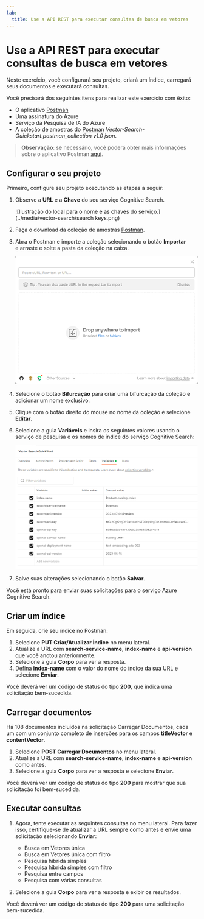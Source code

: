 ```yaml
---
lab:
  title: Use a API REST para executar consultas de busca em vetores
---
```


# Use a API REST para executar consultas de busca em vetores

Neste exercício, você configurará seu projeto, criará um índice, carregará seus documentos e executará consultas.

Você precisará dos seguintes itens para realizar este exercício com êxito:

- O aplicativo [Postman](https://www.postman.com/downloads/)
- Uma assinatura do Azure
- Serviço da Pesquisa de IA do Azure
- A coleção de amostras do [Postman](https://github.com/Azure/cognitive-search-vector-pr/tree/main/postman-collection) *Vector-Search-Quickstart.postman_collection v1.0 json*.

> **Observação**: se necessário, você poderá obter mais informações sobre o aplicativo Postman [aqui](https://learn.microsoft.com/en-us/azure/search/search-get-started-rest).

## Configurar o seu projeto

Primeiro, configure seu projeto executando as etapas a seguir:

1. Observe a **URL** e a **Chave** do seu serviço Cognitive Search.

    ![Ilustração do local para o nome e as chaves do serviço.](../media/vector-search/search keys.png)

1. Faça o download da coleção de amostras [Postman](https://github.com/Azure/cognitive-search-vector-pr/tree/main/postman-collection). 
1. Abra o Postman e importe a coleção selecionando o botão **Importar** e arraste e solte a pasta da coleção na caixa.

    ![Imagem da caixa de diálogo Importar](../media/vector-search/import.png)

1. Selecione o botão **Bifurcação** para criar uma bifurcação da coleção e adicionar um nome exclusivo.
1. Clique com o botão direito do mouse no nome da coleção e selecione **Editar**.
1. Selecione a guia **Variáveis** e insira os seguintes valores usando o serviço de pesquisa e os nomes de índice do serviço Cognitive Search:

    ![Diagrama mostrando um exemplo de configurações variáveis](../media/vector-search/variables.png)

1. Salve suas alterações selecionando o botão **Salvar**.

Você está pronto para enviar suas solicitações para o serviço Azure Cognitive Search.

## Criar um índice

Em seguida, crie seu índice no Postman:

1. Selecione **PUT Criar/Atualizar Índice** no menu lateral.
1. Atualize a URL com **search-service-name**, **index-name** e **api-version** que você anotou anteriormente.
1. Selecione a guia **Corpo** para ver a resposta.
1. Defina **index-name** com o valor do nome do índice da sua URL e selecione **Enviar**.

Você deverá ver um código de status do tipo **200**, que indica uma solicitação bem-sucedida.

## Carregar documentos

Há 108 documentos incluídos na solicitação Carregar Documentos, cada um com um conjunto completo de inserções para os campos **titleVector** e **contentVector**.

1. Selecione **POST Carregar Documentos** no menu lateral.
1. Atualize a URL com **search-service-name**, **index-name** e **api-version** como antes.
1. Selecione a guia **Corpo** para ver a resposta e selecione **Enviar**.

Você deverá ver um código de status do tipo **200** para mostrar que sua solicitação foi bem-sucedida.

## Executar consultas

1. Agora, tente executar as seguintes consultas no menu lateral. Para fazer isso, certifique-se de atualizar a URL sempre como antes e envie uma solicitação selecionando **Enviar**:

    - Busca em Vetores única
    - Busca em Vetores única com filtro
    - Pesquisa híbrida simples
    - Pesquisa híbrida simples com filtro
    - Pesquisa entre campos
    - Pesquisa com várias consultas

1. Selecione a guia **Corpo** para ver a resposta e exibir os resultados.

Você deverá ver um código de status do tipo **200** para uma solicitação bem-sucedida.
